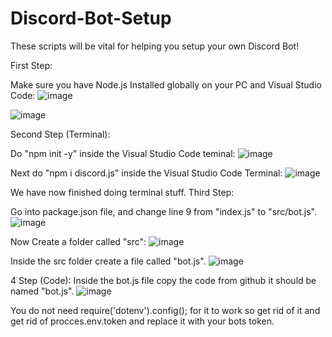 # Discord-Bot-Setup
These scripts will be vital for helping you setup your own Discord Bot!

First Step:

Make sure you have Node.js Installed globally on your PC and Visual Studio Code:
![image](https://github.com/ejgamer19/Discord-Bot-Setup/assets/152716646/c9e70140-2de2-4d15-a6f8-7dcae7b973d4)




![image](https://github.com/ejgamer19/Discord-Bot-Setup/assets/152716646/4630df96-a6a7-4bcb-a185-f5bc8a8faa8d)



Second Step (Terminal):

Do "npm init -y" inside the Visual Studio Code teminal:
![image](https://github.com/ejgamer19/Discord-Bot-Setup/assets/152716646/a368c1a5-53a8-4b57-9419-5d72008b9984)



Next do "npm i discord.js" inside the Visual Studio Code Terminal:
![image](https://github.com/ejgamer19/Discord-Bot-Setup/assets/152716646/83f77441-5423-410a-8c45-fdd436d249dd)

We have now finished doing terminal stuff.
Third Step:

Go into package.json file, and change line 9 from "index.js" to "src/bot.js".
![image](https://github.com/ejgamer19/Discord-Bot-Setup/assets/152716646/a5e87fd1-51b0-4960-a8c4-2c2bc465e82e)



Now Create a folder called "src":
![image](https://github.com/ejgamer19/Discord-Bot-Setup/assets/152716646/953218fc-dadf-4731-9fb9-ef8c4b24e9be)



Inside the src folder create a file called "bot.js".
![image](https://github.com/ejgamer19/Discord-Bot-Setup/assets/152716646/31744305-65d8-4da3-b2bb-d732296cec5f)



4 Step (Code):
Inside the bot.js file copy the code from github it should be named "bot.js".
![image](https://github.com/ejgamer19/Discord-Bot-Setup/assets/152716646/158154b5-461a-4b7d-871a-e15bfa2e5e07)



You do not need require('dotenv').config(); for it to work so get rid of it and get rid of procces.env.token and replace it with your bots token.








